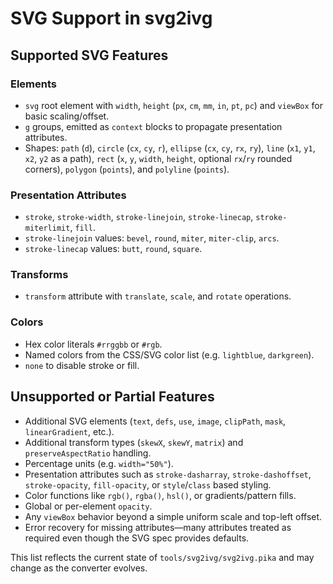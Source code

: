 # SVG Support in svg2ivg

## Supported SVG Features

### Elements

-   `svg` root element with `width`, `height` (`px`, `cm`, `mm`, `in`, `pt`, `pc`) and `viewBox` for basic scaling/offset.
-   `g` groups, emitted as `context` blocks to propagate presentation attributes.
-   Shapes: `path` (`d`), `circle` (`cx`, `cy`, `r`), `ellipse` (`cx`, `cy`, `rx`, `ry`), `line` (`x1`, `y1`, `x2`, `y2` as a path), `rect` (`x`, `y`, `width`, `height`, optional `rx`/`ry` rounded corners), `polygon` (`points`), and `polyline` (`points`).

### Presentation Attributes

-   `stroke`, `stroke-width`, `stroke-linejoin`, `stroke-linecap`, `stroke-miterlimit`, `fill`.
-   `stroke-linejoin` values: `bevel`, `round`, `miter`, `miter-clip`, `arcs`.
-   `stroke-linecap` values: `butt`, `round`, `square`.

### Transforms

-   `transform` attribute with `translate`, `scale`, and `rotate` operations.

### Colors

-   Hex color literals `#rrggbb` or `#rgb`.
-   Named colors from the CSS/SVG color list (e.g. `lightblue`, `darkgreen`).
-   `none` to disable stroke or fill.

## Unsupported or Partial Features

-   Additional SVG elements (`text`, `defs`, `use`, `image`, `clipPath`, `mask`, `linearGradient`, etc.).
-   Additional transform types (`skewX`, `skewY`, `matrix`) and `preserveAspectRatio` handling.
-   Percentage units (e.g. `width="50%"`).
-   Presentation attributes such as `stroke-dasharray`, `stroke-dashoffset`, `stroke-opacity`, `fill-opacity`, or `style`/`class` based styling.
-   Color functions like `rgb()`, `rgba()`, `hsl()`, or gradients/pattern fills.
-   Global or per-element `opacity`.
-   Any `viewBox` behavior beyond a simple uniform scale and top-left offset.
-   Error recovery for missing attributes—many attributes treated as required even though the SVG spec provides defaults.

This list reflects the current state of `tools/svg2ivg/svg2ivg.pika` and may change as the converter evolves.
